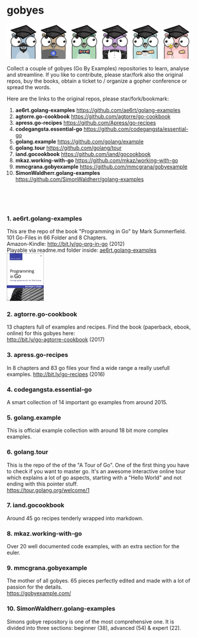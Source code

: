 # gobyes

![Alt text](.res/gobyes.png?raw=true "Gobye Gophers")

Collect a couple of gobyes (Go By Examples) repositories to learn, analyse and streamline. If you like to contribute, please star/fork also the original repos, buy the books, obtain a ticket to / organize a gopher conference or spread the words.

Here are the links to the original repos, please star/fork/bookmark:


1. **ae6rt.golang-examples**	https://github.com/ae6rt/golang-examples
2. **agtorre.go-cookbook**	https://github.com/agtorre/go-cookbook
3. **apress.go-recipes**	https://github.com/Apress/go-recipes
4. **codegangsta.essential-go**	https://github.com/codegangsta/essential-go
5. **golang.example**	https://github.com/golang/example
6. **golang.tour**	https://github.com/golang/tour
7. **iand.gocookbook**	https://github.com/iand/gocookbook
8. **mkaz.working-with-go**	https://github.com/mkaz/working-with-go
9. **mmcgrana.gobyexample**	https://github.com/mmcgrana/gobyexample
10. **SimonWaldherr.golang-examples**	https://github.com/SimonWaldherr/golang-examples

</br>  
</br>  
</br>  

### 1. ae6rt.golang-examples
This are the repo of the book "Programming in Go" by Mark Summerfield. 101 Go-Files in 66 Folder and 8 Chapters.  
Amazon-Kindle: http://bit.ly/go-prg-in-go (2012)  
Playable via readme.md folder inside: [ae6rt.golang-examples](ae6rt.golang-examples/goeg/src)  
<img src=".res/cover-ProgrammingInGo.jpg" width="100">


### 2. agtorre.go-cookbook
13 chapters full of examples and recipes. Find the book (paperback, ebook, online) for this gobyes here:  
http://bit.ly/go-agtorre-cookbook (2017)


### 3. apress.go-recipes
In 8 chapters and 83 go files your find a wide range a really usefull examples.
http://bit.ly/go-recipes (2016)

### 4. codegangsta.essential-go
A smart collection of 14 important go examples from around 2015.

### 5. golang.example
This is official example collection with around 18 bit more complex examples. 

### 6. golang.tour
This is the repo of the of the "A Tour of Go". One of the first thing you have to check if you want to master go. It's an awesome interactive online tour which explains a lot of go aspects, starting with a "Hello World" and not ending with this pointer stuff.  
https://tour.golang.org/welcome/1

### 7. iand.gocookbook
Around 45 go recipes tenderly wrapped into markdown.

### 8. mkaz.working-with-go
Over 20 well documented code examples, with an extra section for the euler.

### 9. mmcgrana.gobyexample
The mother of all gobyes. 65 pieces perfectly edited and made with a lot of passion for the details.  
https://gobyexample.com/

### 10. SimonWaldherr.golang-examples
Simons gobye repository is one of the most comprehensive one. It is divided into three sections: beginner (38), advanced (54) & expert (22).
